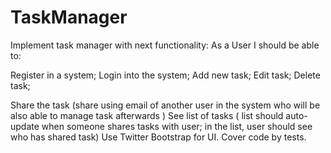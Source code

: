 # TaskManager

Implement task manager with next functionality:
As a User I should be able to:

Register in a system;
Login into the system;
Add new task;
Edit task;
Delete task;

Share the task (share using email of another user in the system who will be also able to manage task afterwards )
See list of tasks ( list should auto-update when someone shares tasks with user; in the list, user should see who has shared task)
Use Twitter Bootstrap for UI. 
Cover code by tests.
